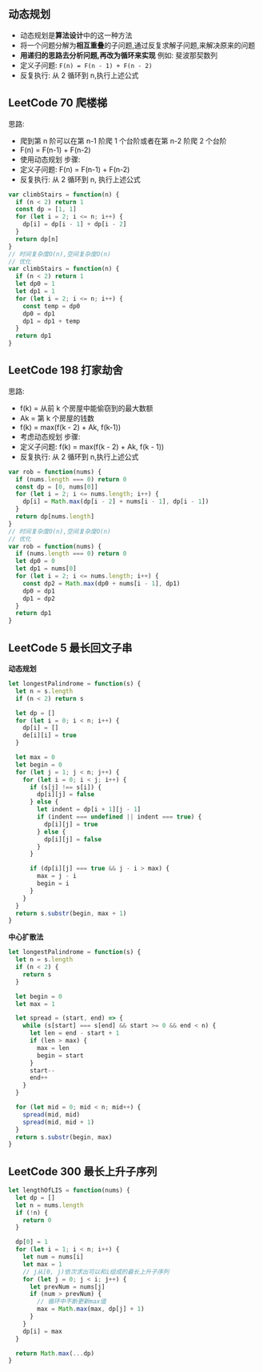 ## 动态规划

- 动态规划是**算法设计**中的这一种方法
- 将一个问题分解为**相互重叠**的子问题,通过反复求解子问题,来解决原来的问题
- **用递归的思路去分析问题,再改为循环来实现**
  例如: 斐波那契数列
- 定义子问题: `F(n) = F(n - 1) + F(n - 2)`
- 反复执行: 从 2 循环到 n,执行上述公式

## LeetCode 70 爬楼梯

思路:

- 爬到第 n 阶可以在第 n-1 阶爬 1 个台阶或者在第 n-2 阶爬 2 个台阶
- F(n) = F(n-1) + F(n-2)
- 使用动态规划
  步骤:
- 定义子问题: F(n) = F(n-1) + F(n-2)
- 反复执行: 从 2 循环到 n, 执行上述公式

```js
var climbStairs = function(n) {
  if (n < 2) return 1
  const dp = [1, 1]
  for (let i = 2; i <= n; i++) {
    dp[i] = dp[i - 1] + dp[i - 2]
  }
  return dp[n]
}
// 时间复杂度O(n),空间复杂度O(n)
// 优化
var climbStairs = function(n) {
  if (n < 2) return 1
  let dp0 = 1
  let dp1 = 1
  for (let i = 2; i <= n; i++) {
    const temp = dp0
    dp0 = dp1
    dp1 = dp1 + temp
  }
  return dp1
}
```

## LeetCode 198 打家劫舍

思路:

- f(k) = 从前 k 个房屋中能偷窃到的最大数额
- Ak = 第 k 个房屋的钱数
- f(k) = max(f(k - 2) + Ak, f(k-1))
- 考虑动态规划
  步骤:
- 定义子问题: f(k) = max(f(k - 2) + Ak, f(k - 1))
- 反复执行: 从 2 循环到 n,执行上述公式

```js
var rob = function(nums) {
  if (nums.length === 0) return 0
  const dp = [0, nums[0]]
  for (let i = 2; i <= nums.length; i++) {
    dp[i] = Math.max(dp[i - 2] + nums[i - 1], dp[i - 1])
  }
  return dp[nums.length]
}
// 时间复杂度O(n),空间复杂度O(n)
// 优化
var rob = function(nums) {
  if (nums.length === 0) return 0
  let dp0 = 0
  let dp1 = nums[0]
  for (let i = 2; i <= nums.length; i++) {
    const dp2 = Math.max(dp0 + nums[i - 1], dp1)
    dp0 = dp1
    dp1 = dp2
  }
  return dp1
}
```

## LeetCode 5 最长回文子串

**动态规划**

```js
let longestPalindrome = function(s) {
  let n = s.length
  if (n < 2) return s

  let dp = []
  for (let i = 0; i < n; i++) {
    dp[i] = []
    de[i][i] = true
  }

  let max = 0
  let begin = 0
  for (let j = 1; j < n; j++) {
    for (let i = 0; i < j; i++) {
      if (s[j] !== s[i]) {
        dp[i][j] = false
      } else {
        let indent = dp[i + 1][j - 1]
        if (indent === undefined || indent === true) {
          dp[i][j] = true
        } else {
          dp[i][j] = false
        }
      }

      if (dp[i][j] === true && j - i > max) {
        max = j - i
        begin = i
      }
    }
  }
  return s.substr(begin, max + 1)
}
```

**中心扩散法**

```js
let longestPalindrome = function(s) {
  let n = s.length
  if (n < 2) {
    return s
  }

  let begin = 0
  let max = 1

  let spread = (start, end) => {
    while (s[start] === s[end] && start >= 0 && end < n) {
      let len = end - start + 1
      if (len > max) {
        max = len
        begin = start
      }
      start--
      end++
    }
  }

  for (let mid = 0; mid < n; mid++) {
    spread(mid, mid)
    spread(mid, mid + 1)
  }
  return s.substr(begin, max)
}
```

## LeetCode 300 最长上升子序列

```js
let lengthOfLIS = function(nums) {
  let dp = []
  let n = nums.length
  if (!n) {
    return 0
  }

  dp[0] = 1
  for (let i = 1; i < n; i++) {
    let num = nums[i]
    let max = 1
    // j从[0, j)依次求出可以和i组成的最长上升子序列
    for (let j = 0; j < i; j++) {
      let prevNum = nums[j]
      if (num > prevNum) {
        // 循环中不断更新max值
        max = Math.max(max, dp[j] + 1)
      }
    }
    dp[i] = max
  }

  return Math.max(...dp)
}
```
